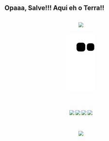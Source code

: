 ## Opaaa, Salve!!! Aqui eh o Terra!!

<br>

<div align="center">
  
  <a href="https://github.com/ViniciosTerra">
  <img height="180em" src="https://github-readme-stats.vercel.app/api?username=ViniciosTerra&show_icons=true&theme=radical&include_all_commits=true&count_private=true"/>
    
  ![Snake animation](https://github.com/ViniciosTerra/ViniciosTerra/blob/output/github-contribution-grid-snake.svg)
    
</div>
  
  ##
  
<br>
  
<div align="center"> 
  
  <a href="https://instagram.com/terra_5965" target="_blank"><img src="https://img.shields.io/badge/-Instagram-%23E4405F?style=for-the-badge&logo=instagram&logoColor=white" target="_blank"></a>
 <a href="https://api.whatsapp.com/send?phone=5551981614093&text=Opa%2C%20achei%20seu%20contato%20no%20GitHub." target="_blank"><img src="https://img.shields.io/badge/WhatsApp-25D366?style=for-the-badge&logo=whatsapp&logoColor=white" target="_blank"></a> 
  <a href = "mailto:tdfvini@gmail.com"><img src="https://img.shields.io/badge/-Gmail-%23333?style=for-the-badge&logo=gmail&logoColor=white" target="_blank"></a>
  <a href="https://www.linkedin.com/in/viniciosterra/" target="_blank"><img src="https://img.shields.io/badge/-LinkedIn-%230077B5?style=for-the-badge&logo=linkedin&logoColor=white" target="_blank"></a>  
  
</div>
  
  ##
  
 <br>
  
 <div align="center">
   
   <img align="center" src="https://media0.giphy.com/media/LfQzCXmICSoa4/giphy.gif">
   
 </div>
